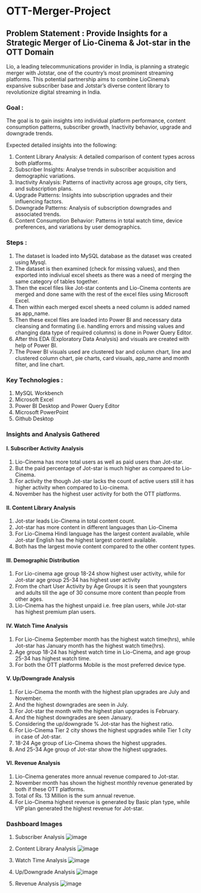 # OTT-Merger-Project


## Problem Statement : Provide Insights for a Strategic Merger of Lio-Cinema & Jot-star in the OTT Domain

Lio, a leading telecommunications provider in India, is planning a strategic merger with Jotstar, one of the country’s most prominent streaming platforms. This potential partnership aims to combine LioCinema’s expansive subscriber base and Jotstar’s diverse content library to revolutionize digital streaming in India.  

### Goal : 
The goal is to gain insights into individual platform performance, content consumption patterns, subscriber growth, Inactivity behavior, upgrade and downgrade trends.   

Expected detailed insights into the following:  
1. Content Library Analysis: A detailed comparison of content types across both platforms.  
2. Subscriber Insights: Analyse trends in subscriber acquisition and demographic variations.   
3. Inactivity Analysis: Patterns of inactivity across age groups, city tiers, and subscription 
plans.    
4. Upgrade Patterns: Insights into subscription upgrades and their influencing factors.   
5. Downgrade Patterns: Analysis of subscription downgrades and associated trends.   
6. Content Consumption Behavior: Patterns in total watch time, device preferences, and 
variations by user demographics.  

### Steps :
1. The dataset is loaded into MySQL database as the dataset was created using Mysql.
2. The dataset is then examined (check for missing values), and then exported into indiviual excel sheets as there was a need of merging the same category of tables together.
3. Then the excel files like Jot-star contents and Lio-Cinema contents are merged and done same with the rest of the excel files using Microsoft Excel.
4. Then within each merged excel sheets a need column is added named as app_name.
5. Then these excel files are loaded into Power BI and necessary data cleansing and formating (i.e. handling errors and missing values and changing data type of required columns) is done in Power Query Editor.
6. After this EDA (Exploratory Data Analysis) and visuals are created with help of Power BI.
7. The Power BI visuals used are clustered bar and column chart, line and clustered column chart, pie charts, card visuals, app_name and month filter, and line chart.

### Key Technologies :
1. MySQL Workbench
2. Microsoft Excel
3. Power BI Desktop and Power Query Editor
4. Microsoft PowerPoint
5. Github Desktop

### Insights and Analysis Gathered
#### I. Subscriber Activity Analysis
1. Lio-Cinema has more total users as well as paid users than Jot-star.
2. But the paid percentage of Jot-star is much higher as compared to Lio-Cinema.
3. For activity the though Jot-star lacks the count of active users still it has higher activity when compared to Lio-cinema.
4. November has the highest user activity for both the OTT platforms.


#### II. Content Library Analysis
1. Jot-star leads Lio-Cinema in total content count.
2. Jot-star has more content in different languages than Lio-Cinema
3. For Lio-Cinema Hindi language has the largest content available, while Jot-star English has the highest largest content available.
4. Both has the largest movie content compared to the other content types.


#### III. Demographic Distribution 
1. For Lio-cinema age group 18-24 show highest user activity, while for Jot-star age group 25-34 has highest user activity
2. From the chart User Activity by Age Groups it is seen that youngsters and adults till the age of 30 consume more content than people from other ages.
3. Lio-Cinema has the highest unpaid i.e. free plan users, while Jot-star has highest premium plan users.

#### IV. Watch Time Analysis
1. For Lio-Cinema September month has the highest watch time(hrs), while Jot-star has January month has the highest watch time(hrs).
2. Age group 18-24 has highest watch time in Lio-Cinema, and age group 25-34 has highest watch time.
3. For both the OTT platforms Mobile is the most preferred device type.

#### V. Up/Downgrade Analysis
1. For Lio-Cinema the month with the highest plan upgrades are July and November.
2. And the highest downgrades are seen in July.
3. For Jot-star the month with the highest plan upgrades is February.
5. And the highest downgrades are seen January.
6. Considering the up/downgrade % Jot-star has the highest ratio.
7. For Lio-Cinema Tier 2 city shows the highest upgrades while Tier 1 city in case of Jot-star.
8. 18-24 Age group of Lio-Cinema shows the highest upgrades.
9. And 25-34 Age group of Jot-star show the highest upgrades.

#### VI. Revenue Analysis
1. Lio-Cinema generates more annual revenue compared to Jot-star.
2. November month has shown the highest monthly revenue generated by both if these OTT platforms.
3. Total of Rs. 13 Million is the sum annual revenue.
4. For Lio-Cinema highest revenue is generated by Basic plan type, while VIP plan generated the highest revenue for Jot-star.
   
### Dashboard Images
1. Subscriber Analysis
![image](https://github.com/user-attachments/assets/1ac232aa-5a45-4a87-a789-52179f646b1e)

2. Content Library Analysis
![image](https://github.com/user-attachments/assets/b7ad6cea-0a7f-463b-a914-3ae6a7a0493e)

3. Watch Time Analysis
![image](https://github.com/user-attachments/assets/a4e66457-5072-4fb2-a630-17d2335c1125)

4. Up/Downgrade Analysis
![image](https://github.com/user-attachments/assets/b4c8a61b-26dd-491a-aae4-42791b0dc0d1)

5. Revenue Analysis
![image](https://github.com/user-attachments/assets/5b736342-61ea-484b-81a7-ff622943787d)







